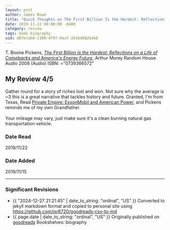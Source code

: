 ```yaml
---
layout: post
author: James Rowe
title: "Quick Thoughts on The First Billion Is the Hardest: Reflections on a Life of Comebacks and America's Energy Future"
date: 2019-11-22 00:00:00 -0400
category: review
tags: book biography
uid: d87ecab8-c180-4f97-8aa7-241bd082b468
---
```


T. Boone Pickens, *[The First Billion Is the Hardest: Reflections on a Life of Comebacks and America's Energy Future](https://www.goodreads.com/book/show/10524770)*, Arthur Morey Random House Audio 2008 (Audio) ISBN: ="0739366572"

## My Review 4/5

Gather round for a story of riches lost and won. Not sure why the average is ~3 this is a great narrative that tackles history and future. Granted, I'm from Texas, Read [Private Empire: ExxonMobil and American Power](https://www.goodreads.com/book/show/13372977), and Pickens reminds me of my own Grandfather.<br/><br/>Your mileage may vary, just make sure it's a clean burning natural gas transportation vehicle.

### Date Read
2019/11/22

### Date Added
2019/11/15

---

### Significant Revisions

- {{ "2024-12-27 21:21:45" | date_to_string: "ordinal", "US" }} Converted to jekyll markdown format and copied to personal site using <https://github.com/jsr6720/goodreads-csv-to-md>
- {{ page.date | date_to_string: "ordinal", "US" }} Originally published on [goodreads](https://www.goodreads.com) Bookshelves: biography